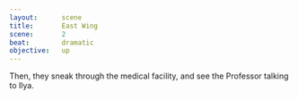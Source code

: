 ```yaml
---
layout:      scene
title:       East Wing
scene:       2
beat:        dramatic
objective:   up
---
```



Then, they sneak through the medical facility,
and see the Professor talking to Ilya.


